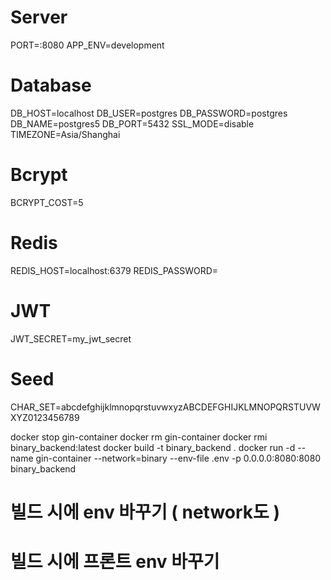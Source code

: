 # Server
PORT=:8080
APP_ENV=development

# Database
DB_HOST=localhost
DB_USER=postgres
DB_PASSWORD=postgres
DB_NAME=postgres5
DB_PORT=5432
SSL_MODE=disable
TIMEZONE=Asia/Shanghai

# Bcrypt
BCRYPT_COST=5

# Redis
REDIS_HOST=localhost:6379
REDIS_PASSWORD=

# JWT 
JWT_SECRET=my_jwt_secret

# Seed 
CHAR_SET=abcdefghijklmnopqrstuvwxyzABCDEFGHIJKLMNOPQRSTUVWXYZ0123456789


docker stop gin-container
docker rm gin-container
docker rmi binary_backend:latest
docker build -t binary_backend .
docker run -d --name gin-container --network=binary --env-file .env -p 0.0.0.0:8080:8080 binary_backend

# 빌드 시에 env 바꾸기 ( network도 ) 
# 빌드 시에 프론트 env 바꾸기
